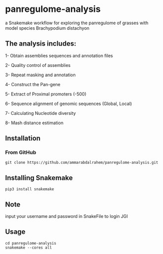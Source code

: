 # panregulome-analysis
a Snakemake workflow for exploring the panregulome of grasses with model species Brachypodium distachyon

## The analysis includes:

1- Obtain assemblies sequences and annotation files

2- Quality control of assemblies

3- Repeat masking and annotation

4- Construct the Pan-gene 

5- Extract of Proximal promoters (-500)

6- Sequence alignment of genomic sequences (Global, Local)

7- Calculating Nucleotide diversity

8- Mash distance estimation

## Installation

### From GitHub
```
git clone https://github.com/ammarabdalrahem/panregulome-analysis.git
```
## Installing Snakemake 
```
pip3 install snakemake
```
## Note
input your username and password in SnakeFile to login JGI

## Usage
```
cd panregulome-analysis
snakemake --cores all
```
